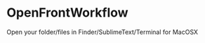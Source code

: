 OpenFrontWorkflow
=================

Open your folder/files in Finder/SublimeText/Terminal for MacOSX
